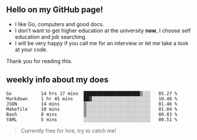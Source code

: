 ## Hello on my GitHub page!

- I like Go, computers and good docs.
- I don't want to get higher education at the university **now**, I choose self education and job searching.
- I will be very happy if you call me for an interview or let me take a look at your code.

Thank you for reading this.

## weekly info about my does
<!--START_SECTION:waka-->

```text
Go           14 hrs 17 mins  █████████████████████▒░░░   85.27 %
Markdown     1 hr 45 mins    ██▓░░░░░░░░░░░░░░░░░░░░░░   10.48 %
JSON         14 mins         ▒░░░░░░░░░░░░░░░░░░░░░░░░   01.46 %
Makefile     10 mins         ▒░░░░░░░░░░░░░░░░░░░░░░░░   01.04 %
Bash         8 mins          ▒░░░░░░░░░░░░░░░░░░░░░░░░   00.83 %
YAML         5 mins          ░░░░░░░░░░░░░░░░░░░░░░░░░   00.51 %
```

<!--END_SECTION:waka-->

> Currently free for hire, try to catch me!
